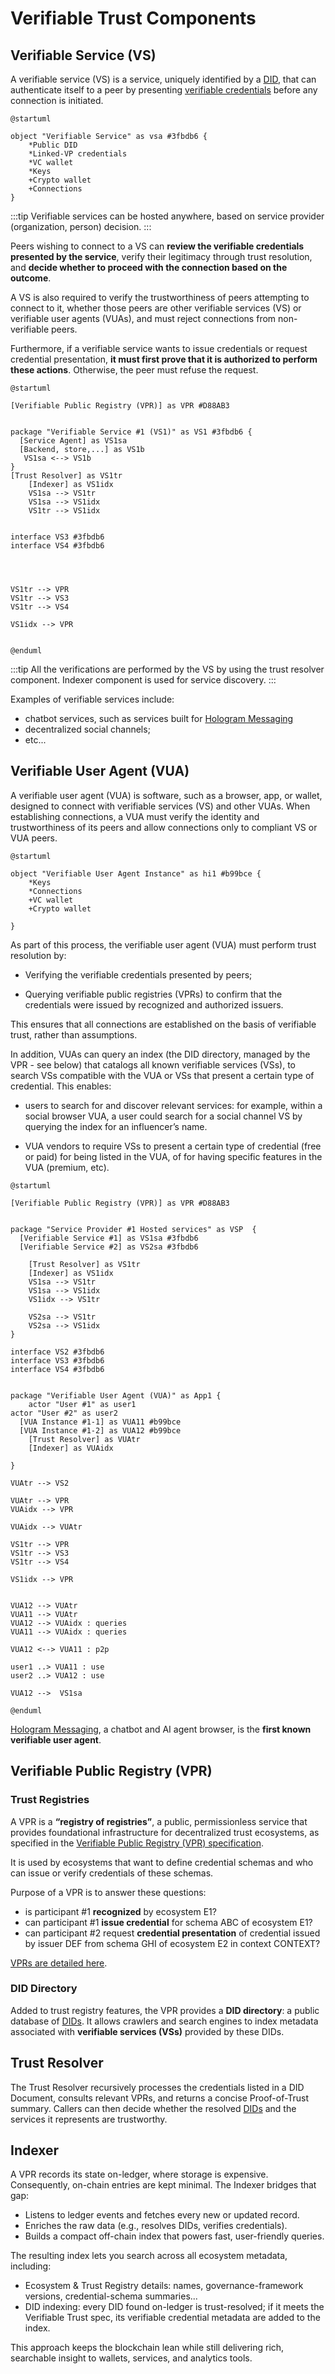 # Verifiable Trust Components

## Verifiable Service (VS)

A verifiable service (VS) is a service, uniquely identified by a [DID](https://www.w3.org/TR/did-1.0/), that can authenticate itself to a peer by presenting [verifiable credentials](https://www.w3.org/TR/vc-data-model-2.0/) before any connection is initiated.

```plantuml
@startuml

object "Verifiable Service" as vsa #3fbdb6 {
    *Public DID
    *Linked-VP credentials
    *VC wallet
    *Keys
    +Crypto wallet
    +Connections
}
```

:::tip
Verifiable services can be hosted anywhere, based on service provider (organization, person) decision.
:::

Peers wishing to connect to a VS can **review the verifiable credentials presented by the service**, verify their legitimacy through trust resolution, and **decide whether to proceed with the connection based on the outcome**.

A VS is also required to verify the trustworthiness of peers attempting to connect to it, whether those peers are other verifiable services (VS) or verifiable user agents (VUAs), and must reject connections from non-verifiable peers.

Furthermore, if a verifiable service wants to issue credentials or request credential presentation, **it must first prove that it is authorized to perform these actions**. Otherwise, the peer must refuse the request.

```plantuml
@startuml

[Verifiable Public Registry (VPR)] as VPR #D88AB3


package "Verifiable Service #1 (VS1)" as VS1 #3fbdb6 {
  [Service Agent] as VS1sa 
  [Backend, store,...] as VS1b 
   VS1sa <--> VS1b
}
[Trust Resolver] as VS1tr
    [Indexer] as VS1idx
    VS1sa --> VS1tr
    VS1sa --> VS1idx
    VS1tr --> VS1idx


interface VS3 #3fbdb6
interface VS4 #3fbdb6




VS1tr --> VPR
VS1tr --> VS3
VS1tr --> VS4

VS1idx --> VPR


@enduml

```

:::tip
All the verifications are performed by the VS by using the trust resolver component. Indexer component is used for service discovery.
:::

Examples of verifiable services include:

- chatbot services, such as services built for [Hologram Messaging](https://hologram.zone)
- decentralized social channels;
- etc...

## Verifiable User Agent (VUA)

A verifiable user agent (VUA) is software, such as a browser, app, or wallet, designed to connect with verifiable services (VS) and other VUAs. When establishing connections, a VUA must verify the identity and trustworthiness of its peers and allow connections only to compliant VS or VUA peers.

```plantuml
@startuml

object "Verifiable User Agent Instance" as hi1 #b99bce {
    *Keys
    *Connections
    +VC wallet
    +Crypto wallet
    
}
```

As part of this process, the verifiable user agent (VUA) must perform trust resolution by:

- Verifying the verifiable credentials presented by peers;

- Querying verifiable public registries (VPRs) to confirm that the credentials were issued by recognized and authorized issuers.

This ensures that all connections are established on the basis of verifiable trust, rather than assumptions.

In addition, VUAs can query an index (the DID directory, managed by the VPR - see below) that catalogs all known verifiable services (VSs), to search VSs compatible with the VUA or VSs that present a certain type of credential. This enables:

- users to search for and discover relevant services: for example, within a social browser VUA, a user could search for a social channel VS by querying the index for an influencer’s name.

- VUA vendors to require VSs to present a certain type of credential (free or paid) for being listed in the VUA, of for having specific features in the VUA (premium, etc).

```plantuml
@startuml

[Verifiable Public Registry (VPR)] as VPR #D88AB3


package "Service Provider #1 Hosted services" as VSP  {
  [Verifiable Service #1] as VS1sa #3fbdb6
  [Verifiable Service #2] as VS2sa #3fbdb6
  
    [Trust Resolver] as VS1tr
    [Indexer] as VS1idx
    VS1sa --> VS1tr
    VS1sa --> VS1idx
    VS1idx --> VS1tr

    VS2sa --> VS1tr
    VS2sa --> VS1idx
}

interface VS2 #3fbdb6
interface VS3 #3fbdb6
interface VS4 #3fbdb6


package "Verifiable User Agent (VUA)" as App1 {
    actor "User #1" as user1
actor "User #2" as user2
  [VUA Instance #1-1] as VUA11 #b99bce
  [VUA Instance #1-2] as VUA12 #b99bce
    [Trust Resolver] as VUAtr
    [Indexer] as VUAidx

}

VUAtr --> VS2

VUAtr --> VPR
VUAidx --> VPR

VUAidx --> VUAtr

VS1tr --> VPR
VS1tr --> VS3
VS1tr --> VS4

VS1idx --> VPR


VUA12 --> VUAtr
VUA11 --> VUAtr
VUA12 --> VUAidx : queries
VUA11 --> VUAidx : queries

VUA12 <--> VUA11 : p2p

user1 ..> VUA11 : use
user2 ..> VUA12 : use

VUA12 -->  VS1sa

@enduml

```

[Hologram Messaging](https://hologram.zone), a chatbot and AI agent browser, is the **first known verifiable user agent**.

## Verifiable Public Registry (VPR)

### Trust Registries

A VPR is a **“registry of registries”**, a public, permissionless service that provides foundational infrastructure for decentralized trust ecosystems, as specified in the [Verifiable Public Registry (VPR) specification](https://verana-labs.github.io/verifiable-trust-vpr-spec/).

It is used by ecosystems that want to define credential schemas and who can issue or verify credentials of these schemas.

Purpose of a VPR is to answer these questions:

- is participant #1 **recognized** by ecosystem E1?
- can participant #1 **issue credential** for schema ABC of ecosystem E1?
- can participant #2 request **credential presentation** of credential issued by issuer DEF from schema GHI of ecosystem E2 in context CONTEXT?

[VPRs are detailed here](../verifiable-public-registry/20-trust-registries.md).

### DID Directory

Added to trust registry features, the VPR provides a **DID directory**: a public database of [DIDs](https://www.w3.org/TR/did-1.0/). It allows crawlers and search engines to index metadata associated with **verifiable services (VSs)** provided by these DIDs.

## Trust Resolver

The Trust Resolver recursively processes the credentials listed in a DID Document, consults relevant VPRs, and returns a concise Proof-of-Trust summary. Callers can then decide whether the resolved [DIDs](https://www.w3.org/TR/did-1.0/) and the services it represents are trustworthy.

## Indexer

A VPR records its state on-ledger, where storage is expensive. Consequently, on-chain entries are kept minimal.
The Indexer bridges that gap:

- Listens to ledger events and fetches every new or updated record.
- Enriches the raw data (e.g., resolves DIDs, verifies credentials).
- Builds a compact off-chain index that powers fast, user-friendly queries.

The resulting index lets you search across all ecosystem metadata, including:

- Ecosystem & Trust Registry details: names, governance-framework versions, credential-schema summaries...
- DID indexing: every DID found on-ledger is trust-resolved; if it meets the Verifiable Trust spec, its verifiable credential metadata are added to the index.

This approach keeps the blockchain lean while still delivering rich, searchable insight to wallets, services, and analytics tools.
